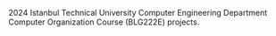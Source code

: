 2024 Istanbul Technical University Computer Engineering Department Computer Organization Course (BLG222E) projects.
